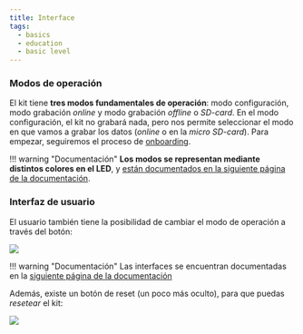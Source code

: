 ```yaml
---
title: Interface
tags:
  - basics
  - education
  - basic level
---
```


### Modos de operación

El kit tiene **tres modos fundamentales de operación**: modo configuración, modo grabación _online_ y modo grabación _offline_ o _SD-card_. En el modo configuración, el kit no grabará nada, pero nos permite seleccionar el modo en que vamos a grabar los datos (_online_ o en la _micro SD-card_). Para empezar, seguiremos el proceso de [onboarding](#puesta-en-marcha).

!!! warning "Documentación"
	**Los modos se representan mediante distintos colores en el LED**, y [están documentados en la siguiente página de la documentación](/Smart%20Citizen%20Kit/#operation-modes).

### Interfaz de usuario

El usuario también tiene la posibilidad de cambiar el modo de operación a través del botón:

![](https://i.imgur.com/BMDCmMa.png)

!!! warning "Documentación"
	Las interfaces se encuentran documentadas en la [siguiente página de la documentación](/Smart%20Citizen%20Kit/#user-interfaces)

Además, existe un botón de reset (un poco más oculto), para que puedas _resetear_ el kit:

![](https://i.imgur.com/lnFrnwS.png)
